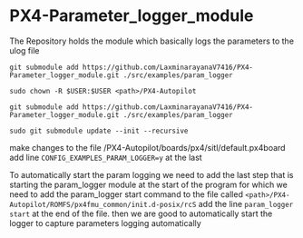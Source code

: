 # PX4-Parameter_logger_module
The Repository holds the module which basically logs the parameters to the ulog file


```{bash}
git submodule add https://github.com/LaxminarayanaV7416/PX4-Parameter_logger_module.git ./src/examples/param_logger
```

```{bash}
sudo chown -R $USER:$USER <path>/PX4-Autopilot
```

```{bash}
git submodule add https://github.com/LaxminarayanaV7416/PX4-Parameter_logger_module.git ./src/examples/param_logger
```

```{bash}
sudo git submodule update --init --recursive
```

make changes to the file <path>/PX4-Autopilot/boards/px4/sitl/default.px4board
add line `CONFIG_EXAMPLES_PARAM_LOGGER=y` at the last


To automatically start the param logging we need to add the last step that is starting the param_logger module at the start of the program for which we need to add the param_logger start command to the file called `<path>/PX4-Autopilot/ROMFS/px4fmu_common/init.d-posix/rcS` add the line `param_logger start` at the end of the file. then we are good to automatically start the logger to capture parameters logging automatically